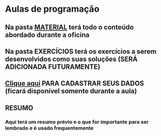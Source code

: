 # **Aulas de programação**

## Na pasta [MATERIAL](https://github.com/IgorBarreto/aulas_python_projeto/tree/master/material) terá todo o conteúdo abordado durante a oficina
## Na pasta EXERCÍCIOS terá os exercícios a serem desenvolvidos como suas soluções (**SERÁ ADICIONADA FUTURAMENTE**)
## **[Clique aqui](https://docs.google.com/spreadsheets/d/1VlFn6dd4aorRQ7DzMxsphFuQOu5wQZkwFMLjRJ-ll-Y/edit?usp=sharing) PARA CADASTRAR SEUS DADOS (ficará disponível somente durante a aula)**
## 
## **RESUMO**
### Aqui terá um resumo prévio e o que for importante para ser lembrado e é usado frequentemente


